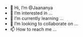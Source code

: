 - 👋 Hi, I’m @Jaananya
- 👀 I’m interested in ...
- 🌱 I’m currently learning ...
- 💞️ I’m looking to collaborate on ...
- 📫 How to reach me ...

<!---
Jaananya/Jaananya is a ✨ special ✨ repository because its `README.md` (this file) appears on your GitHub profile.
You can click the Preview link to take a look at your changes.
--->
